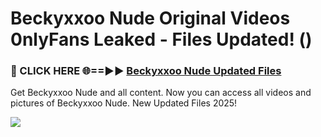 # Beckyxxoo Nude Original Videos 0nlyFans Leaked - Files Updated! ()

<h3>🔴 CLICK HERE 🌐==►► <a href="https://tinyurl.com/2p9ay9w9" rel="nofollow">Beckyxxoo Nude Updated Files</a></h3>

Get Beckyxxoo Nude and all content. Now you can access all videos and pictures of Beckyxxoo Nude. New Updated Files 2025!

[![](https://i.imgur.com/KQgVmj3.gif)](https://tinyurl.com/2p9ay9w9)

